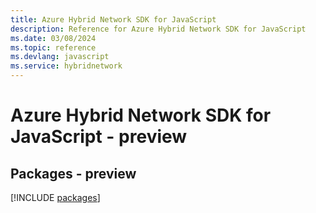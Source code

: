```yaml
---
title: Azure Hybrid Network SDK for JavaScript
description: Reference for Azure Hybrid Network SDK for JavaScript
ms.date: 03/08/2024
ms.topic: reference
ms.devlang: javascript
ms.service: hybridnetwork
---
```

# Azure Hybrid Network SDK for JavaScript - preview
## Packages - preview
[!INCLUDE [packages](hybrid-network-index.md)]